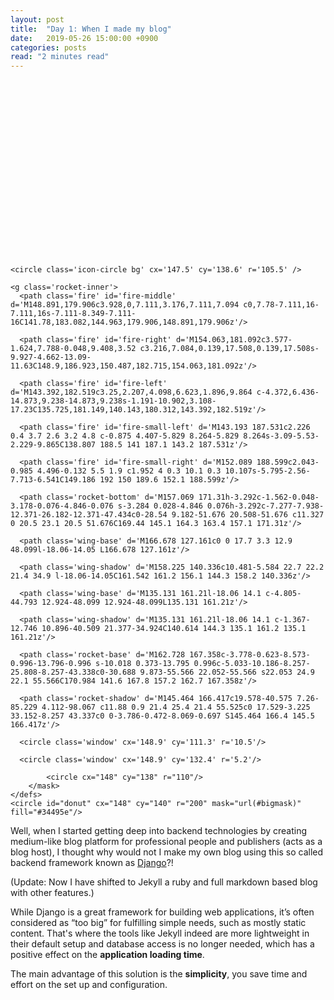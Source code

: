 ```yaml
---
layout: post
title:  "Day 1: When I made my blog"
date:   2019-05-26 15:00:00 +0900
categories: posts
read: "2 minutes read"
---
```


<svg version='1.1' x='0px' y='0px' width='307px' height='283px' id='rocket'>
  
    <circle class='icon-circle bg' cx='147.5' cy='138.6' r='105.5' />
    
    <g class='rocket-inner'>
      <path class='fire' id='fire-middle' d='M148.891,179.906c3.928,0,7.111,3.176,7.111,7.094 c0,7.78-7.111,16-7.111,16s-7.111-8.349-7.111-16C141.78,183.082,144.963,179.906,148.891,179.906z'/>
      
      <path class='fire' id='fire-right' d='M154.063,181.092c3.577-1.624,7.788-0.048,9.408,3.52 c3.216,7.084,0.139,17.508,0.139,17.508s-9.927-4.662-13.09-11.63C148.9,186.923,150.487,182.715,154.063,181.092z'/>
      
      <path class='fire' id='fire-left' d='M143.392,182.519c3.25,2.207,4.098,6.623,1.896,9.864 c-4.372,6.436-14.873,9.238-14.873,9.238s-1.191-10.902,3.108-17.23C135.725,181.149,140.143,180.312,143.392,182.519z'/>
      
      <path class='fire' id='fire-small-left' d='M143.193 187.531c2.226 0.4 3.7 2.6 3.2 4.8 c-0.875 4.407-5.829 8.264-5.829 8.264s-3.09-5.53-2.229-9.865C138.807 188.5 141 187.1 143.2 187.531z'/>
      
      <path class='fire' id='fire-small-right' d='M152.089 188.599c2.043-0.985 4.496-0.132 5.5 1.9 c1.952 4 0.3 10.1 0.3 10.107s-5.795-2.56-7.713-6.541C149.186 192 150 189.6 152.1 188.599z'/>
      
      <path class='rocket-bottom' d='M157.069 171.31h-3.292c-1.562-0.048-3.178-0.076-4.846-0.076 s-3.284 0.028-4.846 0.076h-3.292c-7.277-7.938-12.371-26.182-12.371-47.434c0-28.54 9.182-51.676 20.508-51.676 c11.327 0 20.5 23.1 20.5 51.676C169.44 145.1 164.3 163.4 157.1 171.31z'/>
      
      <path class='wing-base' d='M166.678 127.161c0 0 17.7 3.3 12.9 48.099l-18.06-14.05 L166.678 127.161z'/>
      
      <path class='wing-shadow' d='M158.225 140.336c10.481-5.584 22.7 22.2 21.4 34.9 l-18.06-14.05C161.542 161.2 156.1 144.3 158.2 140.336z'/>
      
      <path class='wing-base' d='M135.131 161.21l-18.06 14.1 c-4.805-44.793 12.924-48.099 12.924-48.099L135.131 161.21z'/>
      
      <path class='wing-shadow' d='M135.131 161.21l-18.06 14.1 c-1.367-12.746 10.896-40.509 21.377-34.924C140.614 144.3 135.1 161.2 135.1 161.21z'/>
      
      <path class='rocket-base' d='M162.728 167.358c-3.778-0.623-8.573-0.996-13.796-0.996 s-10.018 0.373-13.795 0.996c-5.033-10.186-8.257-25.808-8.257-43.338c0-30.688 9.873-55.566 22.052-55.566 s22.053 24.9 22.1 55.566C170.984 141.6 167.8 157.2 162.7 167.358z'/>
      
      <path class='rocket-shadow' d='M145.464 166.417c19.578-40.575 7.26-85.229 4.112-98.067 c11.88 0.9 21.4 25.4 21.4 55.525c0 17.529-3.225 33.152-8.257 43.337c0 0-3.786-0.472-8.069-0.697 S145.464 166.4 145.5 166.417z'/>
      
      <circle class='window' cx='148.9' cy='111.3' r='10.5'/>
      
      <circle class='window' cx='148.9' cy='132.4' r='5.2'/>
  </g>

  <circle class='icon-circle circlefront' cx='147.5' cy='138.6' r='108.5' fill='none' />
  
  <defs>
        <mask id="bigmask">
            
            <circle cx="148" cy="138" r="110"/>
        </mask>
    </defs>
    <circle id="donut" cx="148" cy="140" r="200" mask="url(#bigmask)" fill="#34495e"/>
</svg>

Well, when I started getting deep into backend technologies by creating medium-like blog platform for professional people and publishers (acts as a blog host), I thought why would not I make my own blog using this so called backend framework known as [Django](https://www.djangoproject.com/)?!

(Update: Now I have shifted to Jekyll a ruby and full markdown based blog with other features.)

While Django is a great framework for building web applications, it’s often considered as “too big” for fulfilling simple needs, such as mostly static content. That's where the tools like Jekyll indeed are more lightweight in their default setup and database access is no longer needed, which has a positive effect on the **application loading time**.

The main advantage of this solution is the **simplicity**, you save time and effort on the set up and configuration.


